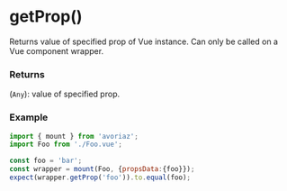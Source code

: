 # getProp()

Returns value of specified prop of Vue instance. Can only be called on a Vue component wrapper.

### Returns

(`Any`): value of specified prop.

### Example

```js
import { mount } from 'avoriaz';
import Foo from './Foo.vue';

const foo = 'bar';
const wrapper = mount(Foo, {propsData:{foo}});
expect(wrapper.getProp('foo')).to.equal(foo);
```
